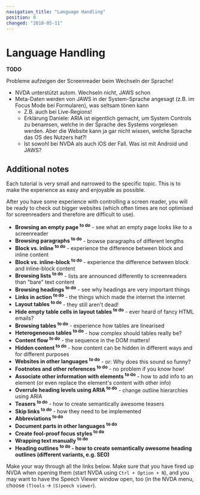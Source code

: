 ```yaml
---
navigation_title: "Language Handling"
position: 8
changed: "2018-05-11"
---
```


# Language Handling

**TODO**

Probleme aufzeigen der Screenreader beim Wechseln der Sprache!

- NVDA unterstützt autom. Wechseln nicht, JAWS schon
- Meta-Daten werden von JAWS in der System-Sprache angesagt (z.B. im Focus Mode bei Formularen), was seltsam tönen kann
    - Z.B. auch bei Live-Regions!
    - Erklärung Daniele: ARIA ist eigentlich gemacht, um System Controls zu benamsen, welche in der Sprache des Systems vorgelesen werden. Aber die Website kann ja gar nicht wissen, welche Sprache das OS des Nutzers hat?!
    - Ist sowohl bei NVDA als auch iOS der Fall. Was ist mit Android und JAWS?

## Additional notes

Each tutorial is very small and narrowed to the specific topic. This is to make the experience as easy and enjoyable as possible.

After you have some experience with controlling a screen reader, you will be ready to check out bigger websites (which often times are not optimised for screenreaders and therefore are difficult to use).

- **Browsing an empty page <sup>to do</sup>** - see what an empty page looks like to a screenreader
- **Browsing paragraphs <sup>to do</sup>** - browse paragraphs of different lengths
- **Block vs. inline <sup>to do</sup>** - experience the difference between block and inline content
- **Block vs. inline-block <sup>to do</sup>** - experience the difference between block and inline-block content
- **Browsing lists <sup>to do</sup>** - lists are announced differently to screenreaders than "bare" text content
- **Browsing headings <sup>to do</sup>** - see why headings are very important things
- **Links in action <sup>to do</sup>** - the things which made the internet the internet
- **Layout tables <sup>to do</sup>** - they still aren't dead!
- **Hide empty table cells in layout tables <sup>to do</sup>** - ever heard of fancy HTML emails?
- **Browsing tables <sup>to do</sup>** - experience how tables are linearised
- **Heterogeneous tables <sup>to do</sup>** - how complex should tables really be?
- **Content flow <sup>to do</sup>** - the sequence in the DOM matters!
- **Hidden content <sup>to do</sup>** - how content can be hidden in different ways and for different purposes
- **Websites in other languages <sup>to do</sup>** - or: Why does this sound so funny?
- **Footnotes and other references <sup>to do</sup>** - no problem if you know how!
- **Associate other information with elements <sup>to do</sup>** - how to add info to an element (or even replace the element's content with other info)
- **Overrule heading levels using ARIA <sup>to do</sup>** - change outline hierarchies using ARIA
- **Teasers <sup>to do</sup>** - how to create semantically awesome teasers
- **Skip links <sup>to do</sup>** - how they need to be implemented
- **Abbreviations <sup>to do</sup>**
- **Document parts in other languages <sup>to do</sup>**
- **Create fool-proof focus styles <sup>to do</sup>**
- **Wrapping text manually <sup>to do</sup>**
- **Heading outlines <sup>to do</sup> - how to create semantically awesome heading outlines (different variants, e.g. SEO)**

Make your way through all the links below. Make sure that you have fired up NVDA when opening them (start NVDA using `Ctrl + Option + N`), and you may want to have the Speech Viewer window open, too (in the NVDA menu, choose `(T)ools` → `(S)peech viewer`).